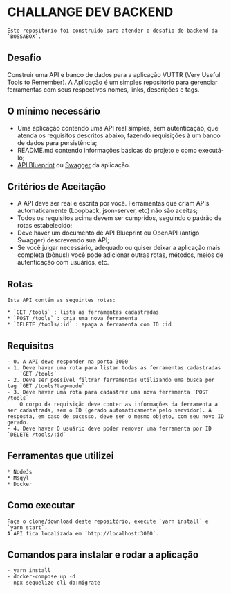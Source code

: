 # CHALLANGE DEV BACKEND
    Este repositório foi construído para atender o desafio de backend da `BOSSABOX`.

## Desafio
 Construir uma API e banco de dados para a aplicação VUTTR (Very Useful Tools to Remember).
 A Aplicação é um simples repositório para gerenciar ferramentas com seus respectivos nomes, links, descrições e tags.

## O mínimo necessário

- Uma aplicação contendo uma API real simples, sem autenticação, que atenda os requisitos descritos abaixo, fazendo requisições à um banco de dados para persistência;
- README.md contendo informações básicas do projeto e como executá-lo;
- [API Blueprint](https://apiblueprint.org/) ou [Swagger](https://swagger.io/docs/specification/basic-structure/) da aplicação.

## Critérios de Aceitação

- A API deve ser real e escrita por você. Ferramentas que criam APIs automaticamente (Loopback, json-server, etc) não são aceitas;
- Todos os requisitos acima devem ser cumpridos, seguindo o padrão de rotas estabelecido;
- Deve haver um documento de API Blueprint ou OpenAPI (antigo Swagger) descrevendo sua API;
- Se você julgar necessário, adequado ou quiser deixar a aplicação mais completa (bônus!) você pode adicionar outras rotas, métodos, meios de autenticação com usuários, etc.

## Rotas
    Esta API contém as seguintes rotas:

    * `GET /tools` : lista as ferramentas cadastradas
    * `POST /tools` : cria uma nova ferramenta
    * `DELETE /tools/:id` : apaga a ferramenta com ID :id

## Requisitos
    - 0. A API deve responder na porta 3000
    - 1. Deve haver uma rota para listar todas as ferramentas cadastradas 
        `GET /tools`
    - 2. Deve ser possível filtrar ferramentas utilizando uma busca por tag `GET /tools?tag=node`
    - 3. Deve haver uma rota para cadastrar uma nova ferramenta `POST /tools`  
        O corpo da requisição deve conter as informações da ferramenta a ser cadastrada, sem o ID (gerado automaticamente pelo servidor). A resposta, em caso de sucesso, deve ser o mesmo objeto, com seu novo ID gerado.    
    - 4. Deve haver O usuário deve poder remover uma ferramenta por ID `DELETE /tools/:id` 

## Ferramentas que utilizei
    * NodeJs
    * Msqyl
    * Docker

## Como executar
    Faça o clone/download deste repositório, execute `yarn install` e `yarn start`. 
    A API fica localizada em `http://localhost:3000`.



## Comandos para instalar e rodar a aplicação
    - yarn install
    - docker-compose up -d
    - npx sequelize-cli db:migrate
